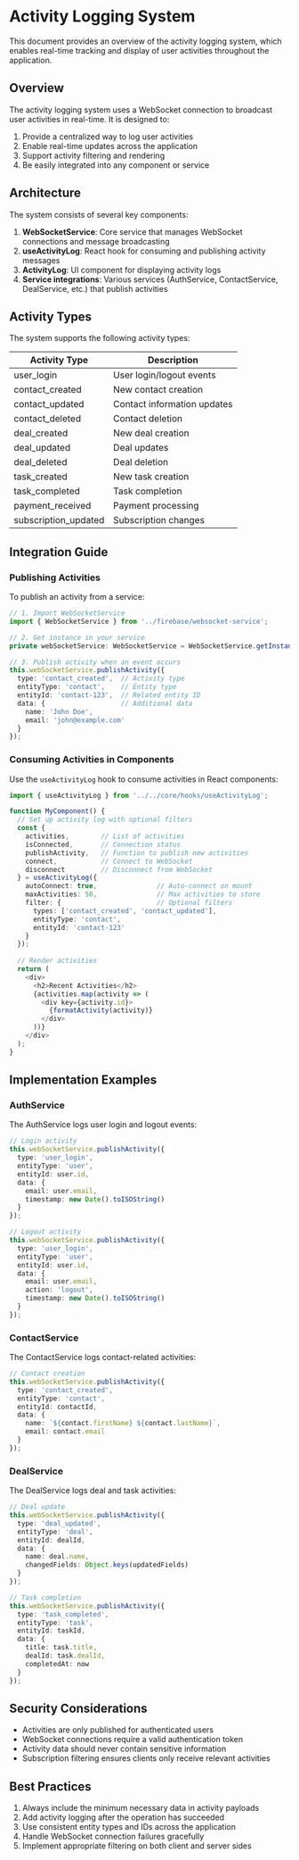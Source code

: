 # Activity Logging System

This document provides an overview of the activity logging system, which enables real-time tracking and display of user activities throughout the application.

## Overview

The activity logging system uses a WebSocket connection to broadcast user activities in real-time. It is designed to:

1. Provide a centralized way to log user activities
2. Enable real-time updates across the application
3. Support activity filtering and rendering
4. Be easily integrated into any component or service

## Architecture

The system consists of several key components:

1. **WebSocketService**: Core service that manages WebSocket connections and message broadcasting
2. **useActivityLog**: React hook for consuming and publishing activity messages
3. **ActivityLog**: UI component for displaying activity logs
4. **Service integrations**: Various services (AuthService, ContactService, DealService, etc.) that publish activities

## Activity Types

The system supports the following activity types:

| Activity Type | Description |
|---------------|-------------|
| user_login | User login/logout events |
| contact_created | New contact creation |
| contact_updated | Contact information updates |
| contact_deleted | Contact deletion |
| deal_created | New deal creation |
| deal_updated | Deal updates |
| deal_deleted | Deal deletion |
| task_created | New task creation |
| task_completed | Task completion |
| payment_received | Payment processing |
| subscription_updated | Subscription changes |

## Integration Guide

### Publishing Activities

To publish an activity from a service:

```typescript
// 1. Import WebSocketService
import { WebSocketService } from '../firebase/websocket-service';

// 2. Get instance in your service
private webSocketService: WebSocketService = WebSocketService.getInstance();

// 3. Publish activity when an event occurs
this.webSocketService.publishActivity({
  type: 'contact_created',  // Activity type
  entityType: 'contact',    // Entity type
  entityId: 'contact-123',  // Related entity ID
  data: {                   // Additional data
    name: 'John Doe',
    email: 'john@example.com'
  }
});
```

### Consuming Activities in Components

Use the `useActivityLog` hook to consume activities in React components:

```typescript
import { useActivityLog } from '../../core/hooks/useActivityLog';

function MyComponent() {
  // Set up activity log with optional filters
  const { 
    activities,        // List of activities
    isConnected,       // Connection status
    publishActivity,   // Function to publish new activities
    connect,           // Connect to WebSocket
    disconnect         // Disconnect from WebSocket
  } = useActivityLog({
    autoConnect: true,               // Auto-connect on mount
    maxActivities: 50,               // Max activities to store
    filter: {                        // Optional filters
      types: ['contact_created', 'contact_updated'],
      entityType: 'contact',
      entityId: 'contact-123'
    }
  });
  
  // Render activities
  return (
    <div>
      <h2>Recent Activities</h2>
      {activities.map(activity => (
        <div key={activity.id}>
          {formatActivity(activity)}
        </div>
      ))}
    </div>
  );
}
```

## Implementation Examples

### AuthService

The AuthService logs user login and logout events:

```typescript
// Login activity
this.webSocketService.publishActivity({
  type: 'user_login',
  entityType: 'user',
  entityId: user.id,
  data: {
    email: user.email,
    timestamp: new Date().toISOString()
  }
});

// Logout activity
this.webSocketService.publishActivity({
  type: 'user_login',
  entityType: 'user',
  entityId: user.id,
  data: {
    email: user.email,
    action: 'logout',
    timestamp: new Date().toISOString()
  }
});
```

### ContactService

The ContactService logs contact-related activities:

```typescript
// Contact creation
this.webSocketService.publishActivity({
  type: 'contact_created',
  entityType: 'contact',
  entityId: contactId,
  data: {
    name: `${contact.firstName} ${contact.lastName}`,
    email: contact.email
  }
});
```

### DealService

The DealService logs deal and task activities:

```typescript
// Deal update
this.webSocketService.publishActivity({
  type: 'deal_updated',
  entityType: 'deal',
  entityId: dealId,
  data: {
    name: deal.name,
    changedFields: Object.keys(updatedFields)
  }
});

// Task completion
this.webSocketService.publishActivity({
  type: 'task_completed',
  entityType: 'task',
  entityId: taskId,
  data: {
    title: task.title,
    dealId: task.dealId,
    completedAt: now
  }
});
```

## Security Considerations

- Activities are only published for authenticated users
- WebSocket connections require a valid authentication token
- Activity data should never contain sensitive information
- Subscription filtering ensures clients only receive relevant activities

## Best Practices

1. Always include the minimum necessary data in activity payloads
2. Add activity logging after the operation has succeeded
3. Use consistent entity types and IDs across the application
4. Handle WebSocket connection failures gracefully
5. Implement appropriate filtering on both client and server sides 